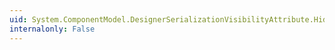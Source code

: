 ```yaml
---
uid: System.ComponentModel.DesignerSerializationVisibilityAttribute.Hidden
internalonly: False
---
```

